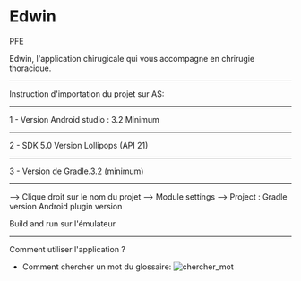 # Edwin
PFE

Edwin, l'application chirugicale qui vous accompagne en chrirugie thoracique.
*****************************************


Instruction d'importation du projet sur AS:


*****************************************
1 - Version Android studio : 3.2 Minimum
*****************************************
2 - SDK 5.0 Version Lollipops (API 21)
*****************************************
3 - Version de Gradle.3.2 (minimum)
*****************************************


--> Clique droit sur le nom du projet 
--> Module settings
--> Project : Gradle version
              Android plugin version
              
Build and run sur l'émulateur

*****************************************

Comment utiliser l'application ? 

- Comment chercher un mot du glossaire:
![chercher_mot](https://user-images.githubusercontent.com/28304015/51374993-eeb26a80-1b04-11e9-9f1e-6078775aaf36.gif)
